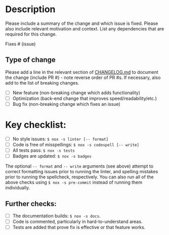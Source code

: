 # Description
Please include a summary of the change and which issue is fixed. Please also include relevant motivation and context. List any dependencies that are required for this change.

Fixes # (issue)

## Type of change
Please add a line in the relevant section of [CHANGELOG.md](https://github.com/NREL/thevenin/blob/main/CHANGELOG.md) to document the change (include PR #) - note reverse order of PR #s. If necessary, also add to the list of breaking changes.

- [ ] New feature (non-breaking change which adds functionality)
- [ ] Optimization (back-end change that improves speed/readability/etc.)
- [ ] Bug fix (non-breaking change which fixes an issue)

# Key checklist:
- [ ] No style issues: `$ nox -s linter [-- format]`
- [ ] Code is free of misspellings: `$ nox -s codespell [-- write]`
- [ ] All tests pass: `$ nox -s tests`
- [ ] Badges are updated: `$ nox -s badges`

The optional `-- format` and `-- write` arguments (see above) attempt to correct formatting issues prior to running the linter, and spelling mistakes prior to running the spellcheck, respectively. You can also run all of the above checks using `$ nox -s pre-commit` instead of running them individually.

## Further checks:
- [ ] The documentation builds: `$ nox -s docs`.
- [ ] Code is commented, particularly in hard-to-understand areas.
- [ ] Tests are added that prove fix is effective or that feature works.
